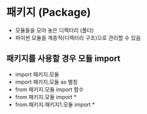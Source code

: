 # 패키지 (Package)
- 모듈들을 모아 놓은 디렉터리 (폴더)
- 파이썬 모듈을 계층적(디렉터리 구조)으로 관리할 수 있음 

## 패키지를 사용할 경우 모듈 import 
- import 패키지.모듈
- import 패키지.모듈 as 별칭
- from 패키지.모듈 import 함수
- from 패키지.모듈 import *
- from.패키지.패키지1.모듈 import *